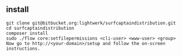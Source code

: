 install
-------

	git clone git@bitbucket.org:lightwerk/surfcaptaindistribution.git
	cd surfcaptaindistribution
	composer install
	sudo ./flow core:setfilepermissions <cli-user> <www-user> <group>
	Now go to http://<your-domain>/setup and follow the on-screen instructions.
